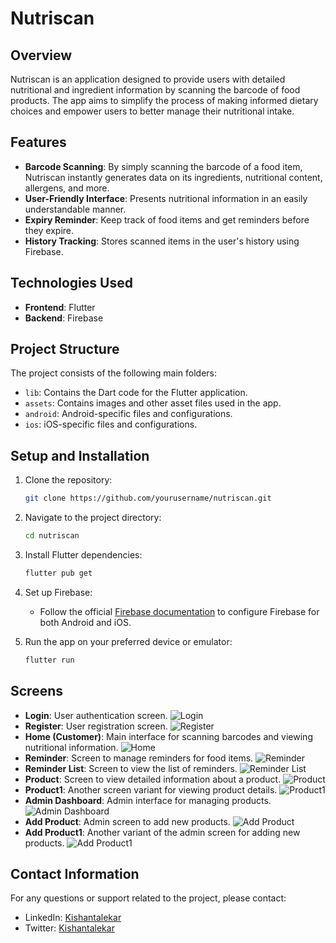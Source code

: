 # Nutriscan

## Overview

Nutriscan is an application designed to provide users with detailed nutritional and ingredient information by scanning the barcode of food products. The app aims to simplify the process of making informed dietary choices and empower users to better manage their nutritional intake.

## Features

- **Barcode Scanning**: By simply scanning the barcode of a food item, Nutriscan instantly generates data on its ingredients, nutritional content, allergens, and more.
- **User-Friendly Interface**: Presents nutritional information in an easily understandable manner.
- **Expiry Reminder**: Keep track of food items and get reminders before they expire.
- **History Tracking**: Stores scanned items in the user's history using Firebase.

## Technologies Used

- **Frontend**: Flutter
- **Backend**: Firebase

## Project Structure

The project consists of the following main folders:

- `lib`: Contains the Dart code for the Flutter application.
- `assets`: Contains images and other asset files used in the app.
- `android`: Android-specific files and configurations.
- `ios`: iOS-specific files and configurations.

## Setup and Installation

1. Clone the repository:

   ```sh
   git clone https://github.com/yourusername/nutriscan.git
   ```

2. Navigate to the project directory:

   ```sh
   cd nutriscan
   ```

3. Install Flutter dependencies:

   ```sh
   flutter pub get
   ```

4. Set up Firebase:

   - Follow the official [Firebase documentation](https://firebase.google.com/docs/flutter/setup) to configure Firebase for both Android and iOS.

5. Run the app on your preferred device or emulator:
   ```sh
   flutter run
   ```

## Screens

- **Login**: User authentication screen. ![Login](assets/project/login.png)
- **Register**: User registration screen. ![Register](assets/project/register.png)
- **Home (Customer)**: Main interface for scanning barcodes and viewing nutritional information. ![Home](assets/project/scannedHome.png)
- **Reminder**: Screen to manage reminders for food items. ![Reminder](assets/project/reminder.png)
- **Reminder List**: Screen to view the list of reminders. ![Reminder List](assets/project/reminder_list.png)
- **Product**: Screen to view detailed information about a product. ![Product](assets/project/product.png)
- **Product1**: Another screen variant for viewing product details. ![Product1](assets/project/product1.png)
- **Admin Dashboard**: Admin interface for managing products. ![Admin Dashboard](assets/project/admin_dashboard.png)
- **Add Product**: Admin screen to add new products. ![Add Product](assets/project/add_product.png)
- **Add Product1**: Another variant of the admin screen for adding new products. ![Add Product1](assets/project/add_product1.png)

## Contact Information

For any questions or support related to the project, please contact:

- LinkedIn: [Kishantalekar](https://www.linkedin.com/in/kishan-talekar-2613b8260/)
- Twitter: [Kishantalekar](https://x.com/KishanTalekar)

